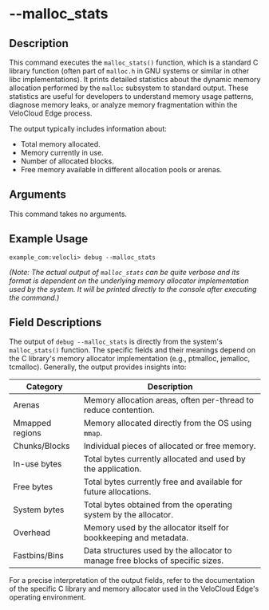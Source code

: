 # --malloc_stats

## Description
This command executes the `malloc_stats()` function, which is a standard C library function (often part of `malloc.h` in GNU systems or similar in other libc implementations). It prints detailed statistics about the dynamic memory allocation performed by the `malloc` subsystem to standard output. These statistics are useful for developers to understand memory usage patterns, diagnose memory leaks, or analyze memory fragmentation within the VeloCloud Edge process.

The output typically includes information about:
*   Total memory allocated.
*   Memory currently in use.
*   Number of allocated blocks.
*   Free memory available in different allocation pools or arenas.

## Arguments
This command takes no arguments.

## Example Usage
```
example_com:velocli> debug --malloc_stats
```
*(Note: The actual output of `malloc_stats` can be quite verbose and its format is dependent on the underlying memory allocator implementation used by the system. It will be printed directly to the console after executing the command.)*

## Field Descriptions
The output of `debug --malloc_stats` is directly from the system's `malloc_stats()` function. The specific fields and their meanings depend on the C library's memory allocator implementation (e.g., ptmalloc, jemalloc, tcmalloc). Generally, the output provides insights into:

| Category          | Description                                                                      |
|-------------------|----------------------------------------------------------------------------------|
| Arenas            | Memory allocation areas, often per-thread to reduce contention.                  |
| Mmapped regions   | Memory allocated directly from the OS using `mmap`.                              |
| Chunks/Blocks     | Individual pieces of allocated or free memory.                                   |
| In-use bytes      | Total bytes currently allocated and used by the application.                     |
| Free bytes        | Total bytes currently free and available for future allocations.                 |
| System bytes      | Total bytes obtained from the operating system by the allocator.                 |
| Overhead          | Memory used by the allocator itself for bookkeeping and metadata.                |
| Fastbins/Bins     | Data structures used by the allocator to manage free blocks of specific sizes.   |

For a precise interpretation of the output fields, refer to the documentation of the specific C library and memory allocator used in the VeloCloud Edge's operating environment.